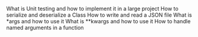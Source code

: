 What is Unit testing and how to implement it in a large project How to serialize and deserialize a Class How to write and read a JSON file What is *args and how to use it What is **kwargs and how to use it How to handle named arguments in a function
